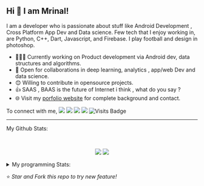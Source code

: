## Hi 👋 I am Mrinal!
I am a developer who is passionate about stuff like Android Development , Cross Platform App Dev and Data science. Few tech that I enjoy working in, are Python, C++, Dart, Javascript, and  Firebase. I play football and design in photoshop.

- 👨🏽‍💻 Currently working on Product development via Android dev, data structures and algorithms.
- 🤝 Open for collaborations in deep learning, analytics , app/web Dev and data science.
- 😊 Willing to contribute in opensource projects.
- 👍 SAAS , BAAS  is the future of Internet i think , what do you say ?
- 🌐 Visit my [porfolio website](https://mrityagi.github.io/portfolio/) for complete background and contact.

To connect with me,
[<img src="https://img.shields.io/badge/linkedin-%230077B5.svg?&style=for-the-badge&logo=linkedin&logoColor=white" />](http://www.linkedin.com/in/mrinal-tyagi-a8bb61179) [<img src = "https://img.shields.io/badge/instagram-%23E4405F.svg?&style=for-the-badge&logo=instagram&logoColor=white">](https://www.instagram.com/mrityagi) [<img src = "https://img.shields.io/badge/facebook-%231877F2.svg?&style=for-the-badge&logo=facebook&logoColor=white">](https://www.facebook.com/profile.php?id=100006664187718&ref=bookmarks) [<img src ="https://img.shields.io/badge/portfolio-web-%23.svg?&style=for-the-badge&logo=&logoColor=white%22">](https://mrityagi.github.io/portfolio/) ![Visits Badge](https://badges.pufler.dev/visits/mrityagi/mrityagi?style=for-the-badge ) 

---
My Github Stats: 

<br>

<p align = "center">
  <img src = "https://github-readme-stats.vercel.app/api?username=mrityagi&count_private=true&show_icons=true&theme=radical&line_height=33">
  <img src = "https://github-readme-stats.vercel.app/api/top-langs/?username=mrityagi&hide=html&theme=tokyonight">
</p>


<details>
<summary> My programming Stats: </summary>
  
<!--START_SECTION:waka-->
![Profile Views](http://img.shields.io/badge/Profile%20Views-52-blue)

**I'm an early 🐤** 

```text
🌞 Morning    3 commits      ░░░░░░░░░░░░░░░░░░░░░░░░░   2.22% 
🌆 Daytime    72 commits     █████████████░░░░░░░░░░░░   53.33% 
🌃 Evening    52 commits     █████████░░░░░░░░░░░░░░░░   38.52% 
🌙 Night      8 commits      █░░░░░░░░░░░░░░░░░░░░░░░░   5.93%

```
📅 **I'm Most Productive on Tuesdays** 

```text
Monday       14 commits     ██░░░░░░░░░░░░░░░░░░░░░░░   10.37% 
Tuesday      23 commits     ████░░░░░░░░░░░░░░░░░░░░░   17.04% 
Wednesday    23 commits     ████░░░░░░░░░░░░░░░░░░░░░   17.04% 
Thursday     22 commits     ████░░░░░░░░░░░░░░░░░░░░░   16.3% 
Friday       20 commits     ███░░░░░░░░░░░░░░░░░░░░░░   14.81% 
Saturday     12 commits     ██░░░░░░░░░░░░░░░░░░░░░░░   8.89% 
Sunday       21 commits     ████░░░░░░░░░░░░░░░░░░░░░   15.56%

```


📊 **This week I spent my time on** 

```text
💬 Languages: 
C++                      0 secs              ░░░░░░░░░░░░░░░░░░░░░░░░░   0%

🔥 Editors: 
VS Code                  0 secs              ░░░░░░░░░░░░░░░░░░░░░░░░░   0%

💻 Operating Systems: 
Linux                    0 secs              ░░░░░░░░░░░░░░░░░░░░░░░░░   0%

```

**I mostly code in Dart** 

```text
Dart                     2 repos             ████████░░░░░░░░░░░░░░░░░   33.33% 
CSS                      2 repos             ████████░░░░░░░░░░░░░░░░░   33.33% 
C#                       1 repos             ████░░░░░░░░░░░░░░░░░░░░░   16.67% 
Makefile                 1 repos             ████░░░░░░░░░░░░░░░░░░░░░   16.67%

```


**Timeline**

![Chart not found](https://github.com/mrityagi/mrityagi/blob/master/charts/bar_graph.png) 


<!--END_SECTION:waka-->

---

</details>

⭐ *Star and Fork this repo to try new feature!* 
